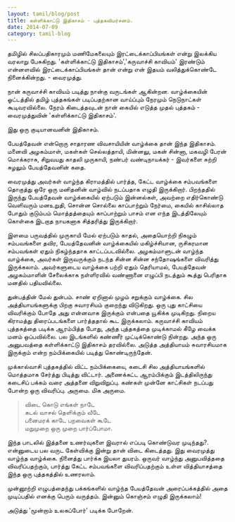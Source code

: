 ```yaml
---
layout: tamil/blog/post
title: கள்ளிக்காட்டு இதிகாசம் - புத்தகவிமர்சனம்.
date: 2014-07-09
category: tamil-blog
---
```


தமிழில் சிலப்பதிகாரமும் மணிமேகலையும் இரட்டைக்காப்பியங்கள் என்று இலக்கிய வரலாறு பேசுகிறது. 'கள்ளிக்காட்டு இதிகாசம்','கருவாச்சி காவியம்' இரண்டும் என்னளவில் இரட்டைக்காப்பியங்கள் தான் என்று என் இதயம் வலித்துக்கொண்டே நினைக்கின்றது. - வைரமுத்து.

நான் கருவாச்சி காவியம் படித்து நான்கு வருடங்கள் ஆகின்றன. வாழ்க்கையின் ஓட்டத்தில் தமிழ் புத்தகங்கள் படிப்பதற்கான வாய்ப்பும் நேரமும் நெடுநாட்கள் கூடிவரவில்லை. நேரம் கிடைத்தவுடன் நான் கையில் எடுத்த முதல் புத்தகம் -  வைரமுத்துவின் 'கள்ளிக்காட்டு இதிகாசம்'.

இது ஒரு குடியானவனின் இதிகாசம்.

பேயத்தேவன் என்றொரு சாதாரண விவசாயியின் வாழ்க்கை தான் இந்த இதிகாசம். மனைவி அழகம்மாள், மகள்கள் செல்லத்தாயி, மின்னலு, மகன் சின்னா, மகவழி பேரன் மொக்கராசு, சிறுவயது காதலி முருகாயி, நண்பர் வண்டிநாயக்கர்  - இவர்களை சுற்றி சுழலும் பேயத்தேவனின் கதை.

வைரமுத்து அவர்கள் வாழ்ந்த கிராமத்தில் பார்த்த, கேட்ட வாழ்க்கை சம்பவங்களை தொகுத்து ஒரே ஒரு மனிதனின் வாழ்வில் நடப்பதாக  எழுதி இருக்கிறார். பிறந்ததில் இருந்து பேயத்தேவன் வாழ்க்கையில் ஏற்படும் இன்னல்கள், அவற்றை எதிர்கொண்டு வெளிவரும் மனஉறுதி, சொன்ன சொல்லை காப்பாற்றும் நேர்மை, கையில் காசில்லாத போதும் குடும்பம் மொத்தத்தையும் காப்பாற்றும் பாசம் என எந்த இடத்திலேயும் கொள்கை இடறாத  நாயகனாக சித்தரித்து இருக்கிறார்.

இளமை பருவத்தில் முருகாயி மேல் ஏற்படும் காதல், அதையொற்றி நிகழும் சம்பவங்களை தவிர, பேயத்தேவனின் வாழ்க்கையில் மகிழ்ச்சியான, ருசிகரமான சம்பவங்கள் ஏதும் நிகழ்ந்ததாக காட்டப்படவில்லை. அழகம்மாளுடன் வாழ்ந்த வாழ்க்கை, அவர்கள் இருவருக்கும் நடந்த சின்ன சின்ன சந்தோஷங்களை விவரித்து இருக்கலாம். அவர்களுடைய வாழ்க்கை பற்றி ஏதும் தெரியாமல், பேயத்தேவன் அழகம்மாளின் சேலைக்காக நள்ளிரவில் வண்ணானை எழுப்பி நடத்தும் கூத்து பெரிதாக மனதில் பதியவில்லை.

துன்பத்தின் மேல் துன்பம். சாண் ஏறினால் முழம் சறுக்கும் வாழ்க்கை. சில அத்தியாயங்களுக்கு  பிறகு சுவாரசியம் குறைந்து விடுகிறது. ஒரு புது காட்சியை விவரிக்கும் போதே அது என்னவாக இருக்கும் என்பதை யூகிக்க முடிகிறது. நிறைய கிராமத்து திரைப்படங்களை பார்த்ததால் கூட இருக்கலாம். கருவாச்சி காவியம் புத்தகத்தை படிக்க ஆரம்பித்த போது, அந்த புத்தகத்தை முடிக்காமல் கீழே வைக்க மனம் ஒப்பவில்லை. பல இடங்களில் கண்ணீர் முட்டிக்கொண்டு நின்றது. அந்த ஒரு அனுபவத்தை கள்ளிக்காட்டு இதிகாசம் தரவில்லை. அடுத்த அத்தியாயம் சுவாரசியமாக இருக்கும் என்ற நம்பிக்கையில் படித்து கொண்டிருந்தேன்.

முக்கால்வாசி புத்தகத்தில் விட்ட நம்பிக்கையை, கடைசி சில அத்தியாயங்களில் மொத்தமாக சேர்த்து பிடித்து விட்டார். அணைக்கட்ட ஆரம்பிக்கும் இடத்திலிருந்து கடைசிப் பக்கம் வரை அத்தனை விறுவிறுப்பு. கண்கள் முன்னே காட்சிகள் நடப்பது போன்ற ஒரு விவரிப்பு. அருமை. மிக அருமை.

> விடை கொடு எங்கள் நாடே <br/>
  கடல் வாசல் தெளிக்கும் வீடே <br/>
  பனைமரக் காடே பறவைகள் கூடே <br/>
  மறுமுறை ஒரு முறை பார்ப்போமா.

இந்த பாடலில் இத்தனை உணர்வுகளை இவரால் எப்படி கொண்டுவர முடிந்தது?. என்னுடைய பல வருட கேள்விக்கு இன்று தான் விடை கிடைத்தது. இது வைரமுத்து வாழ்ந்த வாழ்க்கை. நினைத்து பார்க்க இயலா துயரம். ஒருவர் வாழ்ந்து அனுபவித்ததை விவரிப்பதற்கும்,  பார்த்து கேட்ட சம்பவங்களை விவரிப்பதற்கும் உள்ள வித்தியாசத்தை இந்த ஒரு புத்தகத்தில் உணரலாம்.

முன்னூற்றி எழுபத்தைந்து பக்கங்களில் வாழ்ந்த பேயத்தேவன் அரைப்பக்கத்தில் அதை முடிப்பதில் எனக்கு பெரும் வருத்தம். இன்னும் கொஞ்சம் எழுதி இருக்கலாம்!

அடுத்து 'மூன்றாம் உலகப்போர்' படிக்க போறேன்.
